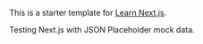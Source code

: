 This is a starter template for [Learn Next.js](https://nextjs.org/learn).

Testing Next.js with JSON Placeholder mock data.